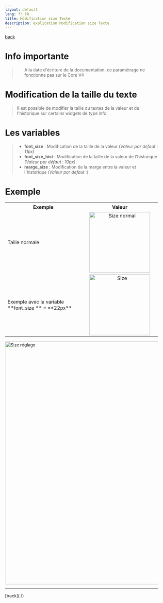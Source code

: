 ```yaml
---
layout: default
lang: fr_FR
title: Modification size Texte
description: explication Modification size Texte
---
```

[back](./)
# Info importante

<blockquote>
    <ul>
        A la date d'écriture de la documentation, ce paramétrage ne fonctionne pas sur le Core V4
    </ul>
</blockquote>

# Modification de la taille du texte

<blockquote>
    Il est possible de modifier la taille du textes de la valeur et de l'historique sur certains widgets de type Info.
</blockquote>

# Les variables

<blockquote>
    <ul>
        <li><b>font_size</b> : Modification de la taille de la valeur <i>(Valeur par défaut : 11px)</i></li>
        <li><b>font_size_hist</b> : Modification de la taille de la valeur de l'historique <i>(Valeur par défaut : 10px)</i></li>
        <li><b>marge_size</b> : Modification de la marge entre la valeur et l'historique <i>(Valeur par défaut :)</i></li>
    </ul>
</blockquote>

# Exemple
<CENTER>
    <TABLE width="60%">
        <TR>
            <th scope="col" width="50%">Exemple</th>
            <th scope="col" width="50%">Valeur</th>
        </TR>
        <TR>
            <TD width="50%">Taille normale</TD>
            <TD width="50%" align="center"><img src="../{{site.img}}/config_size_1.png" alt="Size normal" width="200"/></TD>
        </TR>
        <TR>
            <TD width="50%">Exemple avec la variable **font_size ** = **22px**</TD>
            <TD width="50%" align="center"><img src="../{{site.img}}/config_size_2.png" alt="Size" width="200" /></TD>
        </TR>
    </TABLE>
</CENTER>
<p><img src="../{{site.img}}/config_size_3.png" alt="Size réglage" width="800"/></p>


<hr />
[back](./)